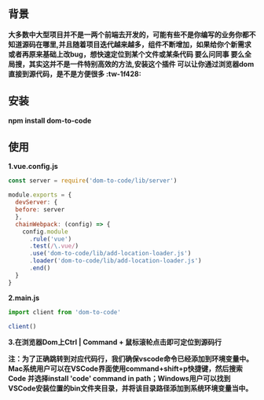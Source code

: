 ## 背景
**大多数中大型项目并不是一两个前端去开发的，可能有些不是你编写的业务你都不知道源码在哪里,并且随着项目迭代越来越多，组件不断增加，如果给你个新需求或者再原来基础上改bug，想快速定位到某个文件或某条代码 要么问同事 要么全局搜，其实这并不是一件特别高效的方法,安装这个插件 可以让你通过浏览器dom直接到源代码，是不是方便很多 :tw-1f428:**
## 安装
**npm install dom-to-code**
## 使用
**1.vue.config.js**
```javascript
const server = require('dom-to-code/lib/server')

module.exports = {
  devServer: {
  before: server
  },
  chainWebpack: (config) => {
    config.module
      .rule('vue')
      .test(/\.vue/)
      .use('dom-to-code/lib/add-location-loader.js')
      .loader('dom-to-code/lib/add-location-loader.js')
      .end()
  }
}
```
**2.main.js**
```javascript
import client from 'dom-to-code'

client()
```
**3.在浏览器Dom上Ctrl | Command + 鼠标滚轮点击即可定位到源码行**

**注：为了正确跳转到对应代码行，我们确保vscode命令已经添加到环境变量中。Mac系统用户可以在VSCode界面使用command+shift+p快捷键，然后搜索Code 并选择install 'code' command in path；Windows用户可以找到VSCode安装位置的bin文件夹目录，并将该目录路径添加到系统环境变量当中。**
